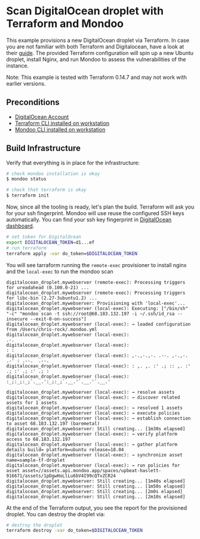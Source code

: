 # Scan DigitalOcean droplet with Terraform and Mondoo

This example provisions a new DigitalOcean droplet via Terraform. In case you are not familiar with both Terraform and Digitalocean, have a look at their [guide](https://www.digitalocean.com/community/tutorials/how-to-use-terraform-with-digitalocean). The provided Terraform configuration will spin up a new Ubuntu droplet, install Nginx, and run Mondoo to assess the vulnerabilities of the instance. 

Note: This example is tested with Terraform 0.14.7 and may not work with earlier versions.

## Preconditions

 * [DigitalOcean Account](https://www.digitalocean.com/)
 * [Terraform CLI installed on workstation](https://learn.hashicorp.com/terraform/getting-started/install.html)
 * [Mondoo CLI installed on workstation](https://mondoo.io/docs/agent/installation)

## Build Infrastructure

Verify that everything is in place for the infrastructure:

```bash
# check mondoo installation is okay
$ mondoo status

# check that terraform is okay
$ terraform init
```

Now, since all the tooling is ready, let's plan the build. Terraform will ask you for your ssh fingerprint. Mondoo will use reuse the configured SSH keys automatically. You can find your ssh key fingerprint in [DigitalOcean dashboard](https://cloud.digitalocean.com/account/securitys).

```bash
# set token for DigitalOcean
export DIGITALOCEAN_TOKEN=d1...ef
# run terraform
terraform apply -var do_token=$DIGITALOCEAN_TOKEN
```

You will see tarraform running the `remote-exec` provisioner to install nginx and the `local-exec` to run the mondoo scan

```
digitalocean_droplet.mywebserver (remote-exec): Processing triggers for ureadahead (0.100.0-21) ...
digitalocean_droplet.mywebserver (remote-exec): Processing triggers for libc-bin (2.27-3ubuntu1.2) ...
digitalocean_droplet.mywebserver: Provisioning with 'local-exec'...
digitalocean_droplet.mywebserver (local-exec): Executing: ["/bin/sh" "-c" "mondoo scan -t ssh://root@68.183.132.197 -i ~/.ssh/id_rsa --insecure --exit-0-on-success"]
digitalocean_droplet.mywebserver (local-exec): → loaded configuration from /Users/chris-rock/.mondoo.yml
digitalocean_droplet.mywebserver (local-exec):                         .-.
digitalocean_droplet.mywebserver (local-exec):                         : :
digitalocean_droplet.mywebserver (local-exec): ,-.,-.,-. .--. ,-.,-. .-' : .--.  .--.
digitalocean_droplet.mywebserver (local-exec): : ,. ,. :' .; :: ,. :' .; :' .; :' .; :
digitalocean_droplet.mywebserver (local-exec): :_;:_;:_;`.__.':_;:_;`.__.'`.__.'`.__.'

digitalocean_droplet.mywebserver (local-exec): → resolve assets
digitalocean_droplet.mywebserver (local-exec): → discover related assets for 1 assets
digitalocean_droplet.mywebserver (local-exec): → resolved 1 assets
digitalocean_droplet.mywebserver (local-exec): → execute policies
digitalocean_droplet.mywebserver (local-exec): → establish connection to asset 68.183.132.197 (baremetal)
digitalocean_droplet.mywebserver: Still creating... [1m30s elapsed]
digitalocean_droplet.mywebserver (local-exec): → verify platform access to 68.183.132.197
digitalocean_droplet.mywebserver (local-exec): → gather platform details build= platform=ubuntu release=18.04
digitalocean_droplet.mywebserver (local-exec): → synchronize asset name=sample-tf-droplet
digitalocean_droplet.mywebserver (local-exec): → run policies for asset asset=//assets.api.mondoo.app/spaces/upbeat-haslett-916671/assets/1pDgwHoLlLu6bV4I99cQTvZCR24
digitalocean_droplet.mywebserver: Still creating... [1m40s elapsed]
digitalocean_droplet.mywebserver: Still creating... [1m50s elapsed]
digitalocean_droplet.mywebserver: Still creating... [2m0s elapsed]
digitalocean_droplet.mywebserver: Still creating... [2m10s elapsed]
```

At the end of the Terraform output, you see the report for the provisioned droplet. You can destroy the droplet via:

```bash
# destroy the droplet
terraform destroy -var do_token=$DIGITALOCEAN_TOKEN
```